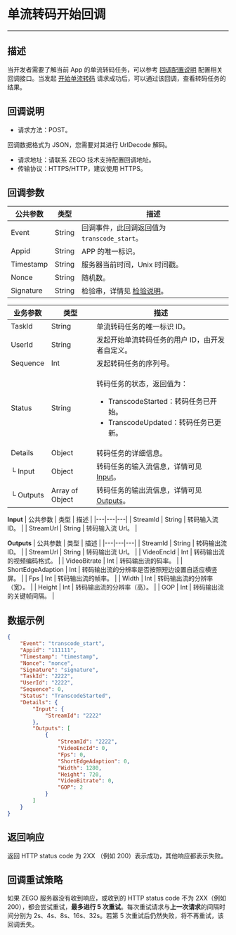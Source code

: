 # 单流转码开始回调

- - -

## 描述

当开发者需要了解当前 App 的单流转码任务，可以参考 [回调配置说明](https://doc-zh.zego.im/article/19662) 配置相关回调接口。当发起 [开始单流转码](https://doc-zh.zego.im/article/19605) 请求成功后，可以通过该回调，查看转码任务的结果。

## 回调说明

- 请求方法：POST。

<Note title="说明">

 
  回调数据格式为 JSON，您需要对其进行 UrlDecode 解码。
   
</Note>



- 请求地址：请联系 ZEGO 技术支持配置回调地址。
- 传输协议：HTTPS/HTTP，建议使用 HTTPS。

## 回调参数

| 公共参数 | 类型 | 描述 |
|---|---|---|
| Event | String | 回调事件，此回调返回值为 <code>transcode_start</code>。 |
| Appid | String | APP 的唯一标识。 |
| Timestamp | String | 服务器当前时间，Unix 时间戳。 |
| Nonce | String | 随机数。 |
| Signature | String | 检验串，详情见 [检验说明](https://doc-zh.zego.im/article/19700)。 |

| 业务参数 | 类型 | 描述 |
|---|---|---|
| TaskId | String | 单流转码任务的唯一标识 ID。 |
| UserId | String | 发起开始单流转码任务的用户 ID，由开发者自定义。 |
| Sequence | Int | 发起转码任务的序列号。 |
| Status | String | <p>转码任务的状态，返回值为：</p><ul><li>TranscodeStarted：转码任务已开始。</li><li>TranscodeUpdated：转码任务已更新。</li></ul> |
| Details | Object | 转码任务的详细信息。 |
| └ Input | Object | 转码任务的输入流信息，详情可见[Input](#input)。 |
| └ Outputs | Array of Object | 转码任务的输出流信息，详情可见[Outputs](#outputs)。 |

<a id="input"></a>
**Input**
| 公共参数 | 类型 | 描述 |
|---|---|---|
| StreamId | String | 转码输入流 ID。 |
| StreamUrl | String | 转码输入流 Url。 |

<a id="outputs"></a>
**Outputs**
| 公共参数 | 类型 | 描述 |
|---|---|---|
| StreamId | String | 转码输出流 ID。 |
| StreamUrl | String | 转码输出流 Url。 |
| VideoEncId | Int | 转码输出流的视频编码格式。 |
| VideoBitrate | Int | 转码输出流的码率。 |
| ShortEdgeAdaption | Int | 转码输出流的分辨率是否按照短边设置自适应横竖屏。 |
| Fps | Int | 转码输出流的帧率。 |
| Width | Int | 转码输出流的分辨率（宽）。 |
| Height | Int | 转码输出流的分辨率（高）。 |
| GOP | Int | 转码输出流的关键帧间隔。 |



## 数据示例

```json
{
    "Event": "transcode_start",
    "Appid": "111111",
    "Timestamp": "timestamp",
    "Nonce": "nonce",
    "Signature": "signature",
    "TaskId": "2222",
    "UserId": "2222",
    "Sequence": 0,
    "Status": "TranscodeStarted",
    "Details": {
        "Input": {
            "StreamId": "2222"
        },
        "Outputs": [
            {
                "StreamId": "2222",
                "VideoEncId": 0,
                "Fps": 0,
                "ShortEdgeAdaption": 0,
                "Width": 1280,
                "Height": 720,
                "VideoBitrate": 0,
                "GOP": 2
            }
        ]
    }
}
```

## 返回响应

返回 HTTP status code 为 2XX （例如 200）表示成功，其他响应都表示失败。


## 回调重试策略

如果 ZEGO 服务器没有收到响应，或收到的 HTTP status code 不为 2XX（例如 200），都会尝试重试，**最多进行 5 次重试**。每次重试请求与**上一次请求**的间隔时间分别为 2s、4s、8s、16s、32s。若第 5 次重试后仍然失败，将不再重试，该回调丢失。

